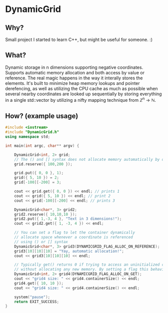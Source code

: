 # DynamicGrid

## Why?
Small project I started to learn C++, but might be useful for someone. :)

## What?
Dynamic storage in n dimensions supporting negative coordinates.
Supports automatic memory allocation and both access by value or reference.
The real magic happens in the way it interally stores the elements.
It's built to minimize heap memory lookups and pointer derefencing, as well as
utilizing the CPU cache as much as possible when several nearby coordinates
are looked up sequentially by storing everything in a single std::vector
by utilizing a nifty mapping technique from &#8484;<sup>n</sup> -> &#8469;.

## How? (example usage)
```cpp
#include <iostream>
#include "DynamicGrid.h"
using namespace std;

int main(int argc, char** argv) {

	DynamicGrid<int, 2> grid;
	// The () and [] syntax does not allocate memory automatically by default
	grid.reserve({ 100,200 }); 

	grid.put({ 0, 0 }, 1);
	grid({ 5, 10 }) = 2;
	grid[-100][-200] = 3;

	cout << grid.get({ 0, 0 }) << endl; // prints 1
	cout << grid({ 5, 10 }) << endl; // print 2
	cout << grid[-100][-200] << endl; // prints 3

	DynamicGrid<char*, 3> grid2;
	grid2.reserve({ 10,10,10 });
	grid2.put({ 1,-3, 4 }, "Text in 3 dimensions!");
	cout << grid2.get({ 1, -3, 4 }) << endl;

	// You can set a flag to let the container dynamically
	// allocate space whenever a coordinate is referenced
	// using () or [] syntax
	DynamicGrid<char*, 3> grid3(DYNAMICGRID_FLAG_ALLOC_ON_REFERENCE);
	grid3[10][10][10] = "Yay, automatic allocation!";
	cout << grid3[10][10][10] << endl;

	// Typically get() returns 0 if trying to access an uninitialized coordiate
	// without allocating any new memory. By setting a flag this behavior can be changed.
	DynamicGrid<int, 2> grid4(DYNAMICGRID_FLAG_ALLOC_ON_GET);
	cout << "grid4 size: " << grid4.containerSize() << endl;
	grid4.get({ 10, 10 });
	cout << "grid4 size: " << grid4.containerSize() << endl;

	system("pause");
	return EXIT_SUCCESS;
}
```
